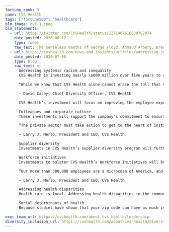 ```yaml
---
fortune_rank: 5
name: CVS Health
tags: ["fortune500", "healthcare"]
blm_image: cvs-1.jpeg
blm_statements:
  - url: https://twitter.com/CVSHealth/status/1271467616838787074
    date_posted: 2020-06-12
    type: Tweet
    raw_text: The senseless deaths of George Floyd, Ahmaud Arbery, Breonna Taylor and many others point to the harsh reality of systemic racism. Over the last two weeks, we’ve opened doors to new and honest conversations both inside and outside of our company to help shape our plan of action.
  - url: https://cvshealth.com/news-and-insights/articles/addressing-systemic-racism-and-inequality
    date_posted: 2020-07-08
    type: Blog
    raw_text: >
      Addressing systemic racism and inequality
      CVS Health is investing nearly \$600 million over five years to advance employee, community and public policy initiatives that address inequality faced by the Black community and other disenfranchised communities. The company will also use its position to advocate for public policy that addresses the root causes of systemic inequalities and barriers, including efforts to address socioeconomic status, education, and access to health care.

      “While we know that CVS Health alone cannot erase the toll that 400 years of institutionalized racism and discrimination has taken on the Black community, we recognize that we have a role to play in living up to the potential the future holds.”

      — David Casey, Chief Diversity Officer, CVS Health

      CVS Health’s investment will focus on improving the employee experience, supporting communities the company serves and influencing public policy. The company’s nearly \$600 million investment will build on its longstanding commitments to foster diversity in its workplace, including the following areas:

      Colleagues and corporate culture
      These investments will support the company’s commitment to ensuring that colleagues have fair and equitable access to opportunities for advancement and development at all levels, including senior-level positions. CVS Health will be working to ensure its mentoring, sponsorship and employee development programs support the advancement of employees, with a heightened focus on the experience of our Black colleagues. And the company will focus on corporate culture programs and company-wide training that promotes active and purposeful inclusion.

      “The private sector must take action to get to the heart of institutional racism. As we learn from the perspectives of our Black colleagues and the diverse communities we serve, we’ll use that input to inform our advocacy agenda going forward.”

      — Larry J. Merlo, President and CEO, CVS Health

      Supplier diversity
      Investments in CVS Health’s supplier diversity program will further the company’s focus on sourcing products from Black-owned and other diverse businesses by connecting, engaging, and networking with diverse suppliers, advocacy organizations, and corporate partners. The company will also continue working with national organizations to identify and develop diverse businesses. By working with business units across the company to integrate supplier diversity into procurement activities, CVS Health is able to continue to expand business opportunities for these diverse businesses. And as part of the company’s commitment to the Black community, it will create additional opportunities and development programs for its diverse suppliers. This work will build on the program’s success in creating jobs and increasing economic opportunities for the people and local businesses in the communities CVS Health serves.

      Workforce initiatives
      Investments to bolster CVS Health’s Workforce Initiatives will build on the company’s highly successful relationships to provide employment services and training to underserved communities. Through these programs, CVS Health works with local, state and federal workforce agencies to provide employment services and training to underserved communities. Through work with schools, universities, community colleges, faith-based and community organizations, these programs have helped thousands of people access meaningful employment opportunities.

      “Our more than 300,000 employees are a microcosm of America, and a reflection of the diversity that is foundational to who we are as a country. The strategic agenda we’re laying out today will harness the strength of that diversity and focus on the areas where we can have the greatest impact.”

      — Larry J. Merlo, President and CEO, CVS Health

      Addressing health disparities
      Health care is local. Addressing health disparities in the community is critical to addressing racial inequality, which is why CVS Health will expand its Project Health initiative and make other investments to increase access to health care. Project Health provides free health screening events at select CVS Pharmacy locations nationwide, focused within communities with large multicultural and uninsured populations. Project Health offers an array of free comprehensive health assessment screenings, including body mass index (BMI), blood pressure, glucose and total cholesterol screenings, which can help detect risk for chronic conditions like diabetes, hypertension, and heart disease, which disproportionately impact Black people and other communities of color. The screening events also feature further information on weight management, diabetes resources, and smoking cessation programs. Increased investments in Project Health will strengthen CVS Health’s continued commitment to improve access to health care and help prevent cost from being a barrier to important preventive services.

      Social determinants of health
      Because studies have shown that your zip code can have as much impact on your health as your genetic code, CVS Health will focus on social determinants of health in Black and underserved communities. This work will have a particular emphasis on increasing access to affordable housing, which is inextricably linked to health. Since 1997, CVS Health and Aetna, a CVS Health company, have invested more than $1 billion in affordable housing and community initiatives. In 2019, the company invested $67 million in affordable housing across the country and the company plans to exceed that amount over the next five years to help address housing insecurities and promote community health improvement. Investments in affordable housing, as well as collaborations with community groups in these areas, help provide support to those who need it most.

exec_team_url: https://cvshealth.com/about-cvs-health/leadership
diversity_inclusion_url: https://cvshealth.com/about-cvs-health/diversity
---
```

